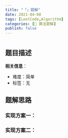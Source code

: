 ```yaml
---
title: "「」题解"
date: 2021-04-08
tags: [LeetCode,Algorithm]
categories: [📝 算法题解]
publish: false
---
```

#  []()

## 题目描述

**相关信息**：

+ 难度：简单
+ 标签：无

## 题解思路

### 实现方案一：

### 实现方案二：
